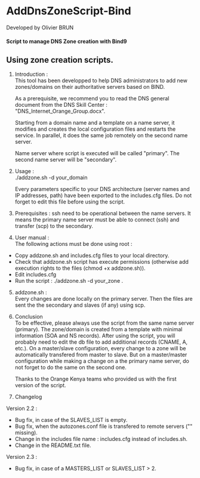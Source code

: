 # AddDnsZoneScript-Bind

Developed by Olivier BRUN

#### Script to manage DNS Zone creation with Bind9  

Using zone creation scripts.
-------------
1. Introduction :  
  This tool has been developped to help DNS administrators to add new zones/domains on their authoritative servers based on BIND.

    As a prerequisite, we recommend you to read the DNS general document from the DNS Skill Center : "DNS_Internet_Orange_Group.docx".  

    Starting from a domain name and a template on a name server, it modifies and creates the local configuration files and restarts the service. In parallel, it does the same job remotely on the second name server.  

    Name server where script is executed will be called "primary". The second name server will be "secondary".

1. Usage :  
    ./addzone.sh -d your_domain  

    Every parameters specific to your DNS architecture (server names and IP addresses, path) have been exported to the includes.cfg files. Do not forget to edit this file before using the script.

1. Prerequisites :
   ssh need to be operational between the name servers. It means the primary name server must be able to connect (ssh) and transfer (scp) to the secondary.

4. User manual :  
  The following actions must be done using root :
  - Copy addzone.sh and includes.cfg files to your local directory.
  - Check that addzone.sh script has execute permissions (otherwise add execution rights to the files (chmod +x addzone.sh)).
  - Edit includes.cfg
  - Run the script : ./addzone.sh -d your_zone
  .   

5. addzone.sh :  
  Every changes are done locally on the primary server. Then the files are sent the the secondary and slaves (if any) using scp.

6. Conclusion  
  To be effective, please always use the script from the same name server (primary).
  The zone/domain is created from a template with minimal information (SOA and NS records). After using the script, you will probably need to edit the db file to add additional records (CNAME, A, etc.).
  On a master/slave configuration, every change to a zone will be automatically transfered from master to slave. But on a master/master configuration while making a change on a the primary name server, do not forget to do the same on the second one.

    Thanks to the Orange Kenya teams who provided us with the first version of the script.

7. Changelog  

 Version 2.2 :
   - Bug fix, in case of the SLAVES_LIST is empty.
   - Bug fix, when the autozones.conf file is transfered to remote servers ("" missing).
   - Change in the includes file name : includes.cfg instead of includes.sh.
   - Change in the README.txt file.  

  Version 2.3 :  
   - Bug fix, in case of a MASTERS_LIST or SLAVES_LIST > 2.
